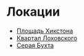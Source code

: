 # Локации

* [Площадь Хикстона](./500070.md)
* [Квартал Лоховского](./520070.md)
* [Серая Бухта](./500150.md)
